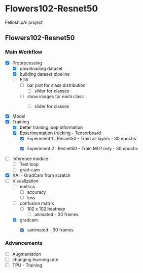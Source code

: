 # Flowers102-Resnet50

FelloshipAi project

## Flowers102-Resnet50

### Main Workflow
- [x] Proprocessing
  - [X] downloading dataset
  - [X] building dataset pipeline
  - [ ] EDA
    - [ ] bar plot for class distribution
      - [ ] slider for classes
    - [ ] show images for each class
      - [ ] slider for classes


- [x] Model
- [x] Training
  - [x] better training loop information
  - [x] Epxerimentation tracking - Tensorboard
    - [x] Experiment 1 : Resnet50 - Train all layers - 30 epochs

    <!-- * <change it> -->
    - [x] Experiment 2 : Resnet50 - Train MLP only - 30 epochs 


- [ ] Inference module  
  - [ ] Test loop 
  - [ ] grad-cam 
  
- [X] XAI - GradCam from scratch
- [ ] Visualization
  - [ ] metrics
    - [ ] accuracy
    - [ ] loss
  - [ ] confusion matrix
    - [ ] 102 x 102 heatmap
      - [ ] animated - 30 frames
  - [X] gradcam
    - [X] sanimated - 30 frames


### Advancements

- [ ] Augmentation 
- [ ] changing learning rate
- [ ] TPU - Training
